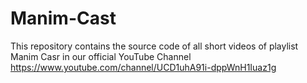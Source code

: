 # Manim-Cast

This repository contains the source code of all short videos of playlist Manim Casr in our official YouTube Channel
https://www.youtube.com/channel/UCD1uhA91i-dppWnH1Iuaz1g

